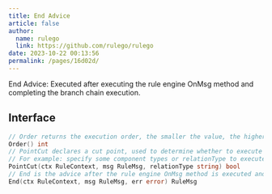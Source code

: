 ```yaml
---
title: End Advice
article: false
author: 
  name: rulego
  link: https://github.com/rulego/rulego
date: 2023-10-22 00:13:56
permalink: /pages/16d02d/
---
```


End Advice: Executed after executing the rule engine OnMsg method and completing the branch chain execution.

## Interface

```go
// Order returns the execution order, the smaller the value, the higher the priority
Order() int
// PointCut declares a cut point, used to determine whether to execute the advice
// For example: specify some component types or relationType to execute the aspect logic; return ctx.Self().Type()=="mqttClient"
PointCut(ctx RuleContext, msg RuleMsg, relationType string) bool
// End is the advice after the rule engine OnMsg method is executed and the branch chain execution is finished. The returned Msg will be used as the input parameter for the next advice.
End(ctx RuleContext, msg RuleMsg, err error) RuleMsg
```